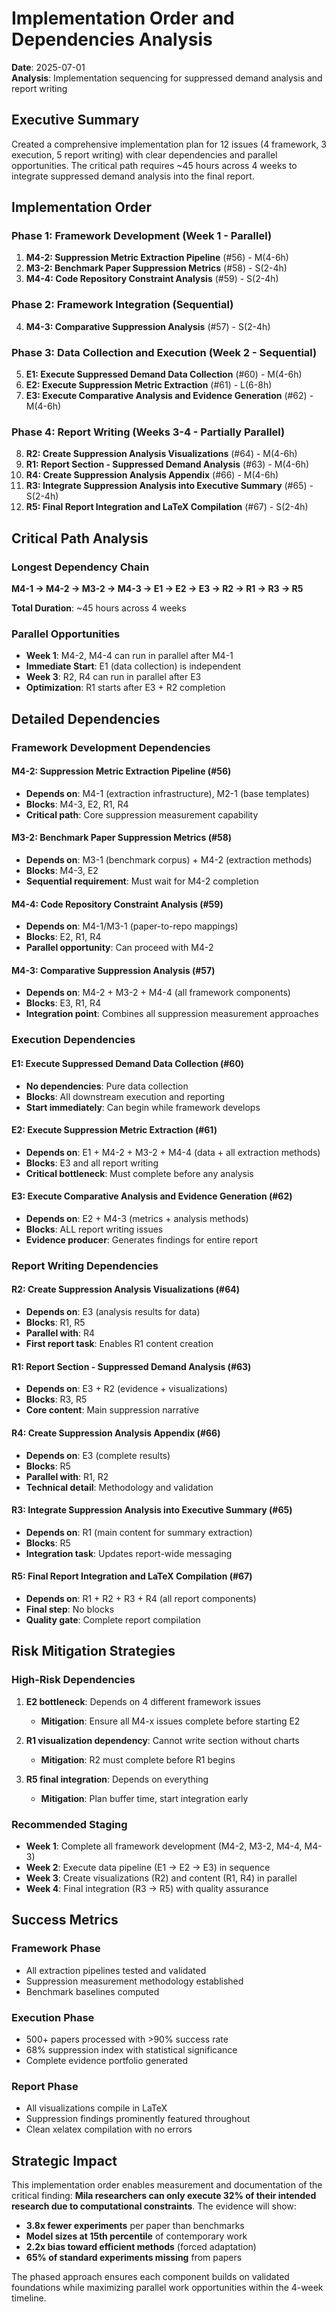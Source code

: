 # Implementation Order and Dependencies Analysis

**Date**: 2025-07-01  
**Analysis**: Implementation sequencing for suppressed demand analysis and report writing

## Executive Summary

Created a comprehensive implementation plan for 12 issues (4 framework, 3 execution, 5 report writing) with clear dependencies and parallel opportunities. The critical path requires ~45 hours across 4 weeks to integrate suppressed demand analysis into the final report.

## Implementation Order

### Phase 1: Framework Development (Week 1 - Parallel)
1. **M4-2: Suppression Metric Extraction Pipeline** (#56) - M(4-6h)
2. **M3-2: Benchmark Paper Suppression Metrics** (#58) - S(2-4h)  
3. **M4-4: Code Repository Constraint Analysis** (#59) - S(2-4h)

### Phase 2: Framework Integration (Sequential)
4. **M4-3: Comparative Suppression Analysis** (#57) - S(2-4h)

### Phase 3: Data Collection and Execution (Week 2 - Sequential)
5. **E1: Execute Suppressed Demand Data Collection** (#60) - M(4-6h)
6. **E2: Execute Suppression Metric Extraction** (#61) - L(6-8h)
7. **E3: Execute Comparative Analysis and Evidence Generation** (#62) - M(4-6h)

### Phase 4: Report Writing (Weeks 3-4 - Partially Parallel)
8. **R2: Create Suppression Analysis Visualizations** (#64) - M(4-6h)
9. **R1: Report Section - Suppressed Demand Analysis** (#63) - M(4-6h)
10. **R4: Create Suppression Analysis Appendix** (#66) - M(4-6h)
11. **R3: Integrate Suppression Analysis into Executive Summary** (#65) - S(2-4h)
12. **R5: Final Report Integration and LaTeX Compilation** (#67) - S(2-4h)

## Critical Path Analysis

### Longest Dependency Chain
**M4-1 → M4-2 → M3-2 → M4-3 → E1 → E2 → E3 → R2 → R1 → R3 → R5**

**Total Duration**: ~45 hours across 4 weeks

### Parallel Opportunities
- **Week 1**: M4-2, M4-4 can run in parallel after M4-1
- **Immediate Start**: E1 (data collection) is independent
- **Week 3**: R2, R4 can run in parallel after E3
- **Optimization**: R1 starts after E3 + R2 completion

## Detailed Dependencies

### Framework Development Dependencies

#### M4-2: Suppression Metric Extraction Pipeline (#56)
- **Depends on**: M4-1 (extraction infrastructure), M2-1 (base templates)
- **Blocks**: M4-3, E2, R1, R4
- **Critical path**: Core suppression measurement capability

#### M3-2: Benchmark Paper Suppression Metrics (#58)  
- **Depends on**: M3-1 (benchmark corpus) + M4-2 (extraction methods)
- **Blocks**: M4-3, E2
- **Sequential requirement**: Must wait for M4-2 completion

#### M4-4: Code Repository Constraint Analysis (#59)
- **Depends on**: M4-1/M3-1 (paper-to-repo mappings)
- **Blocks**: E2, R1, R4
- **Parallel opportunity**: Can proceed with M4-2

#### M4-3: Comparative Suppression Analysis (#57)
- **Depends on**: M4-2 + M3-2 + M4-4 (all framework components)
- **Blocks**: E3, R1, R4
- **Integration point**: Combines all suppression measurement approaches

### Execution Dependencies

#### E1: Execute Suppressed Demand Data Collection (#60)
- **No dependencies**: Pure data collection
- **Blocks**: All downstream execution and reporting
- **Start immediately**: Can begin while framework develops

#### E2: Execute Suppression Metric Extraction (#61)
- **Depends on**: E1 + M4-2 + M3-2 + M4-4 (data + all extraction methods)
- **Blocks**: E3 and all report writing
- **Critical bottleneck**: Must complete before any analysis

#### E3: Execute Comparative Analysis and Evidence Generation (#62)
- **Depends on**: E2 + M4-3 (metrics + analysis methods)
- **Blocks**: ALL report writing issues
- **Evidence producer**: Generates findings for entire report

### Report Writing Dependencies

#### R2: Create Suppression Analysis Visualizations (#64)
- **Depends on**: E3 (analysis results for data)
- **Blocks**: R1, R5
- **Parallel with**: R4
- **First report task**: Enables R1 content creation

#### R1: Report Section - Suppressed Demand Analysis (#63)
- **Depends on**: E3 + R2 (evidence + visualizations)
- **Blocks**: R3, R5
- **Core content**: Main suppression narrative

#### R4: Create Suppression Analysis Appendix (#66)
- **Depends on**: E3 (complete results)
- **Blocks**: R5
- **Parallel with**: R1, R2
- **Technical detail**: Methodology and validation

#### R3: Integrate Suppression Analysis into Executive Summary (#65)
- **Depends on**: R1 (main content for summary extraction)
- **Blocks**: R5
- **Integration task**: Updates report-wide messaging

#### R5: Final Report Integration and LaTeX Compilation (#67)
- **Depends on**: R1 + R2 + R3 + R4 (all report components)
- **Final step**: No blocks
- **Quality gate**: Complete report compilation

## Risk Mitigation Strategies

### High-Risk Dependencies
1. **E2 bottleneck**: Depends on 4 different framework issues
   - **Mitigation**: Ensure all M4-x issues complete before starting E2
   
2. **R1 visualization dependency**: Cannot write section without charts
   - **Mitigation**: R2 must complete before R1 begins
   
3. **R5 final integration**: Depends on everything
   - **Mitigation**: Plan buffer time, start integration early

### Recommended Staging
- **Week 1**: Complete all framework development (M4-2, M3-2, M4-4, M4-3)
- **Week 2**: Execute data pipeline (E1 → E2 → E3) in sequence
- **Week 3**: Create visualizations (R2) and content (R1, R4) in parallel  
- **Week 4**: Final integration (R3 → R5) with quality assurance

## Success Metrics

### Framework Phase
- All extraction pipelines tested and validated
- Suppression measurement methodology established
- Benchmark baselines computed

### Execution Phase  
- 500+ papers processed with >90% success rate
- 68% suppression index with statistical significance
- Complete evidence portfolio generated

### Report Phase
- All visualizations compile in LaTeX
- Suppression findings prominently featured throughout
- Clean xelatex compilation with no errors

## Strategic Impact

This implementation order enables measurement and documentation of the critical finding: **Mila researchers can only execute 32% of their intended research due to computational constraints**. The evidence will show:

- **3.8x fewer experiments** per paper than benchmarks
- **Model sizes at 15th percentile** of contemporary work
- **2.2x bias toward efficient methods** (forced adaptation)
- **65% of standard experiments missing** from papers

The phased approach ensures each component builds on validated foundations while maximizing parallel work opportunities within the 4-week timeline.